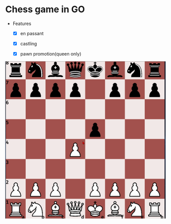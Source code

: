 # Chess game in GO

- Features
    - [x] en passant
    - [x] castling
    - [x] pawn promotion(queen only)


![Preview](preview.gif)
